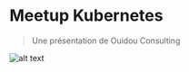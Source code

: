 # Meetup Kubernetes

> Une présentation de Ouidou Consulting

![alt text](https://www.ouidou.fr/wp-content/uploads/2018/12/logo_ouidou.png "Logo Ouidou")